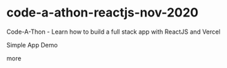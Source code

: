 # code-a-athon-reactjs-nov-2020
Code-A-Thon - Learn how to build a full stack app with ReactJS and Vercel

Simple App Demo 


more
